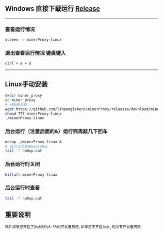 ## Windows 直接下载运行 <a href="https://github.com/linpengishero/minerProxy/releases/download/minerproxy/minerProxy-windows.exe">Release</a></br>

---

### 查看运行情况
```bash
screen -r minerProxy-linux
```
### 退出查看运行情况 键盘键入
```
ctrl + a + d
```

---
## Linux手动安装
```bash
mkdir miner_proxy
cd miner_proxy
# x86服务器
wget https://github.com/linpengishero/minerProxy/releases/download/minerproxy/minerProxy-linux
chmod 777 minerProxy-linux
./minerProxy-linux
```

### 后台运行（注意后面的&）运行完再敲几下回车

```bash
nohup ./minerProxy-linux &
# 运行之后查看webtoken
tail -f nohup.out
```

### 后台运行时关闭

```bash
killall minerProxy-linux
```
### 后台运行时查看
```bash
tail -f nohup.out
```
## 重要说明

```bigquery
软件如果您开启了抽水则为0.5%的开发者费用,如果您不开启抽水,则没有开发者费用
